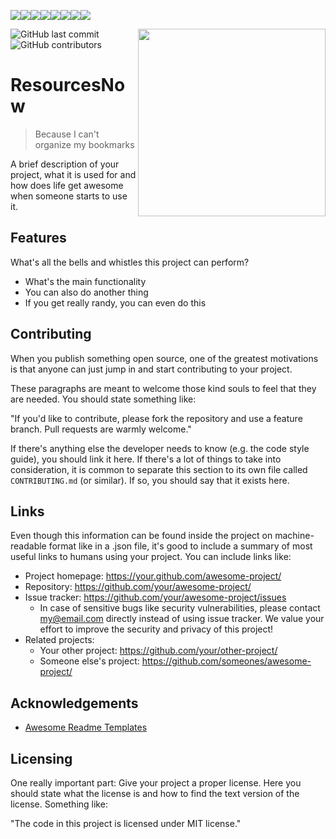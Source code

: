 [![](https://sourcerer.io/fame/MGOPW/MGOPW/SNResourcesNow/images/0)](https://sourcerer.io/fame/MGOPW/MGOPW/SNResourcesNow/links/0)[![](https://sourcerer.io/fame/MGOPW/MGOPW/SNResourcesNow/images/1)](https://sourcerer.io/fame/MGOPW/MGOPW/SNResourcesNow/links/1)[![](https://sourcerer.io/fame/MGOPW/MGOPW/SNResourcesNow/images/2)](https://sourcerer.io/fame/MGOPW/MGOPW/SNResourcesNow/links/2)[![](https://sourcerer.io/fame/MGOPW/MGOPW/SNResourcesNow/images/3)](https://sourcerer.io/fame/MGOPW/MGOPW/SNResourcesNow/links/3)[![](https://sourcerer.io/fame/MGOPW/MGOPW/SNResourcesNow/images/4)](https://sourcerer.io/fame/MGOPW/MGOPW/SNResourcesNow/links/4)[![](https://sourcerer.io/fame/MGOPW/MGOPW/SNResourcesNow/images/5)](https://sourcerer.io/fame/MGOPW/MGOPW/SNResourcesNow/links/5)[![](https://sourcerer.io/fame/MGOPW/MGOPW/SNResourcesNow/images/6)](https://sourcerer.io/fame/MGOPW/MGOPW/SNResourcesNow/links/6)[![](https://sourcerer.io/fame/MGOPW/MGOPW/SNResourcesNow/images/7)](https://sourcerer.io/fame/MGOPW/MGOPW/SNResourcesNow/links/7)

<img src="https://user-images.githubusercontent.com/32275158/152443139-ec226b9f-1a26-4f6a-b272-4bfe1c4a1cd9.png" width=300 align=right>

![GitHub last commit](https://img.shields.io/github/last-commit/mgopw/snresourcesnow?style=for-the-badge) ![GitHub contributors](https://img.shields.io/github/contributors/mgopw/snresourcesnow?style=for-the-badge)

# ResourcesNow
> Because I can't organize my bookmarks

A brief description of your project, what it is used for and how does life get
awesome when someone starts to use it.

## Features

What's all the bells and whistles this project can perform?
* What's the main functionality
* You can also do another thing
* If you get really randy, you can even do this

## Contributing

When you publish something open source, one of the greatest motivations is that
anyone can just jump in and start contributing to your project.

These paragraphs are meant to welcome those kind souls to feel that they are
needed. You should state something like:

"If you'd like to contribute, please fork the repository and use a feature
branch. Pull requests are warmly welcome."

If there's anything else the developer needs to know (e.g. the code style
guide), you should link it here. If there's a lot of things to take into
consideration, it is common to separate this section to its own file called
`CONTRIBUTING.md` (or similar). If so, you should say that it exists here.

## Links

Even though this information can be found inside the project on machine-readable
format like in a .json file, it's good to include a summary of most useful
links to humans using your project. You can include links like:

- Project homepage: https://your.github.com/awesome-project/
- Repository: https://github.com/your/awesome-project/
- Issue tracker: https://github.com/your/awesome-project/issues
  - In case of sensitive bugs like security vulnerabilities, please contact
    my@email.com directly instead of using issue tracker. We value your effort
    to improve the security and privacy of this project!
- Related projects:
  - Your other project: https://github.com/your/other-project/
  - Someone else's project: https://github.com/someones/awesome-project/

## Acknowledgements

 - [Awesome Readme Templates](https://awesomeopensource.com/project/elangosundar/awesome-README-templates)

## Licensing

One really important part: Give your project a proper license. Here you should
state what the license is and how to find the text version of the license.
Something like:

"The code in this project is licensed under MIT license."